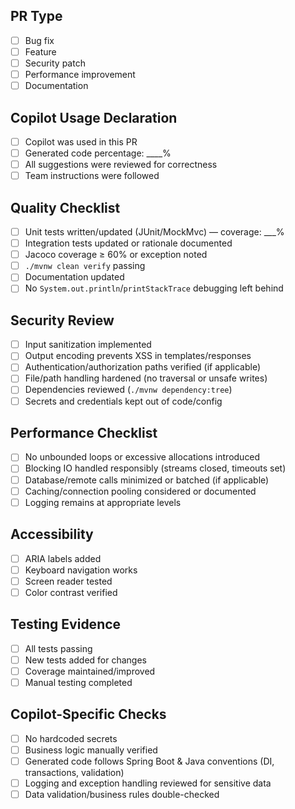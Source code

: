 ## PR Type
- [ ] Bug fix
- [ ] Feature
- [ ] Security patch
- [ ] Performance improvement
- [ ] Documentation

## Copilot Usage Declaration
- [ ] Copilot was used in this PR
- [ ] Generated code percentage: ____%
- [ ] All suggestions were reviewed for correctness
- [ ] Team instructions were followed

## Quality Checklist
- [ ] Unit tests written/updated (JUnit/MockMvc) — coverage: ___%
- [ ] Integration tests updated or rationale documented
- [ ] Jacoco coverage ≥ 60% or exception noted
- [ ] `./mvnw clean verify` passing
- [ ] Documentation updated
- [ ] No `System.out.println`/`printStackTrace` debugging left behind

## Security Review
- [ ] Input sanitization implemented
- [ ] Output encoding prevents XSS in templates/responses
- [ ] Authentication/authorization paths verified (if applicable)
- [ ] File/path handling hardened (no traversal or unsafe writes)
- [ ] Dependencies reviewed (`./mvnw dependency:tree`)
- [ ] Secrets and credentials kept out of code/config

## Performance Checklist
- [ ] No unbounded loops or excessive allocations introduced
- [ ] Blocking IO handled responsibly (streams closed, timeouts set)
- [ ] Database/remote calls minimized or batched (if applicable)
- [ ] Caching/connection pooling considered or documented
- [ ] Logging remains at appropriate levels

## Accessibility
- [ ] ARIA labels added
- [ ] Keyboard navigation works
- [ ] Screen reader tested
- [ ] Color contrast verified

## Testing Evidence
- [ ] All tests passing
- [ ] New tests added for changes
- [ ] Coverage maintained/improved
- [ ] Manual testing completed

## Copilot-Specific Checks
- [ ] No hardcoded secrets
- [ ] Business logic manually verified
- [ ] Generated code follows Spring Boot & Java conventions (DI, transactions, validation)
- [ ] Logging and exception handling reviewed for sensitive data
- [ ] Data validation/business rules double-checked
